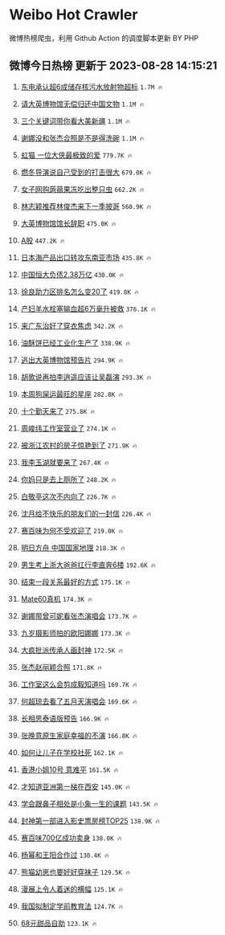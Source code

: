 # Weibo Hot Crawler 



微博热榜爬虫，利用 Github Action 的调度脚本更新 BY PHP 


## 微博今日热榜 更新于 2023-08-28 14:15:21 
1. [东电承认超6成储存核污水放射物超标](https://s.weibo.com/weibo?q=%23%E4%B8%9C%E7%94%B5%E6%89%BF%E8%AE%A4%E8%B6%856%E6%88%90%E5%82%A8%E5%AD%98%E6%A0%B8%E6%B1%A1%E6%B0%B4%E6%94%BE%E5%B0%84%E7%89%A9%E8%B6%85%E6%A0%87%23&t=31&band_rank=1&Refer=top) `1.7M 🔥` 

1. [请大英博物馆无偿归还中国文物](https://s.weibo.com/weibo?q=%23%E8%AF%B7%E5%A4%A7%E8%8B%B1%E5%8D%9A%E7%89%A9%E9%A6%86%E6%97%A0%E5%81%BF%E5%BD%92%E8%BF%98%E4%B8%AD%E5%9B%BD%E6%96%87%E7%89%A9%23&t=31&band_rank=2&Refer=top) `1.1M 🔥` 

1. [三个关键词带你看大美新疆](https://s.weibo.com/weibo?q=%23%E4%B8%89%E4%B8%AA%E5%85%B3%E9%94%AE%E8%AF%8D%E5%B8%A6%E4%BD%A0%E7%9C%8B%E5%A4%A7%E7%BE%8E%E6%96%B0%E7%96%86%23&t=31&band_rank=3&Refer=top) `1.1M 🔥` 

1. [谢娜没和张杰合照是不是得洗碗](https://s.weibo.com/weibo?q=%23%E8%B0%A2%E5%A8%9C%E6%B2%A1%E5%92%8C%E5%BC%A0%E6%9D%B0%E5%90%88%E7%85%A7%E6%98%AF%E4%B8%8D%E6%98%AF%E5%BE%97%E6%B4%97%E7%A2%97%23&t=31&band_rank=4&Refer=top) `1.1M 🔥` 

1. [虹猫 一位大侠最极致的爱](https://s.weibo.com/weibo?q=%E8%99%B9%E7%8C%AB%20%E4%B8%80%E4%BD%8D%E5%A4%A7%E4%BE%A0%E6%9C%80%E6%9E%81%E8%87%B4%E7%9A%84%E7%88%B1&t=31&band_rank=5&Refer=top) `779.7K 🔥` 

1. [燃冬导演说自己受到的打击很大](https://s.weibo.com/weibo?q=%23%E7%87%83%E5%86%AC%E5%AF%BC%E6%BC%94%E8%AF%B4%E8%87%AA%E5%B7%B1%E5%8F%97%E5%88%B0%E7%9A%84%E6%89%93%E5%87%BB%E5%BE%88%E5%A4%A7%23&t=31&band_rank=6&Refer=top) `679.0K 🔥` 

1. [女子网购蒟蒻果冻吃出整只虫](https://s.weibo.com/weibo?q=%23%E5%A5%B3%E5%AD%90%E7%BD%91%E8%B4%AD%E8%92%9F%E8%92%BB%E6%9E%9C%E5%86%BB%E5%90%83%E5%87%BA%E6%95%B4%E5%8F%AA%E8%99%AB%23&t=31&band_rank=7&Refer=top) `662.2K 🔥` 

1. [林志颖推荐林俊杰来下一季披哥](https://s.weibo.com/weibo?q=%23%E6%9E%97%E5%BF%97%E9%A2%96%E6%8E%A8%E8%8D%90%E6%9E%97%E4%BF%8A%E6%9D%B0%E6%9D%A5%E4%B8%8B%E4%B8%80%E5%AD%A3%E6%8A%AB%E5%93%A5%23&t=31&band_rank=8&Refer=top) `560.9K 🔥` 

1. [大英博物馆馆长辞职](https://s.weibo.com/weibo?q=%23%E5%A4%A7%E8%8B%B1%E5%8D%9A%E7%89%A9%E9%A6%86%E9%A6%86%E9%95%BF%E8%BE%9E%E8%81%8C%23&t=31&band_rank=9&Refer=top) `475.0K 🔥` 

1. [A股](https://s.weibo.com/weibo?q=A%E8%82%A1&t=31&band_rank=10&Refer=top) `447.2K 🔥` 

1. [日本海产品出口转攻东南亚市场](https://s.weibo.com/weibo?q=%23%E6%97%A5%E6%9C%AC%E6%B5%B7%E4%BA%A7%E5%93%81%E5%87%BA%E5%8F%A3%E8%BD%AC%E6%94%BB%E4%B8%9C%E5%8D%97%E4%BA%9A%E5%B8%82%E5%9C%BA%23&t=31&band_rank=11&Refer=top) `435.8K 🔥` 

1. [中国恒大负债2.38万亿](https://s.weibo.com/weibo?q=%23%E4%B8%AD%E5%9B%BD%E6%81%92%E5%A4%A7%E8%B4%9F%E5%80%BA2.38%E4%B8%87%E4%BA%BF%23&t=31&band_rank=12&Refer=top) `430.0K 🔥` 

1. [徐良助力区排名怎么变20了](https://s.weibo.com/weibo?q=%23%E5%BE%90%E8%89%AF%E5%8A%A9%E5%8A%9B%E5%8C%BA%E6%8E%92%E5%90%8D%E6%80%8E%E4%B9%88%E5%8F%9820%E4%BA%86%23&t=31&band_rank=13&Refer=top) `419.8K 🔥` 

1. [产妇羊水栓塞输血超6万毫升被救](https://s.weibo.com/weibo?q=%23%E4%BA%A7%E5%A6%87%E7%BE%8A%E6%B0%B4%E6%A0%93%E5%A1%9E%E8%BE%93%E8%A1%80%E8%B6%856%E4%B8%87%E6%AF%AB%E5%8D%87%E8%A2%AB%E6%95%91%23&t=31&band_rank=14&Refer=top) `376.1K 🔥` 

1. [来广东治好了穿衣焦虑](https://s.weibo.com/weibo?q=%23%E6%9D%A5%E5%B9%BF%E4%B8%9C%E6%B2%BB%E5%A5%BD%E4%BA%86%E7%A9%BF%E8%A1%A3%E7%84%A6%E8%99%91%23&t=31&band_rank=15&Refer=top) `342.2K 🔥` 

1. [油酥饼已经工业化生产了](https://s.weibo.com/weibo?q=%E6%B2%B9%E9%85%A5%E9%A5%BC%E5%B7%B2%E7%BB%8F%E5%B7%A5%E4%B8%9A%E5%8C%96%E7%94%9F%E4%BA%A7%E4%BA%86&t=31&band_rank=16&Refer=top) `338.9K 🔥` 

1. [逃出大英博物馆预告片](https://s.weibo.com/weibo?q=%23%E9%80%83%E5%87%BA%E5%A4%A7%E8%8B%B1%E5%8D%9A%E7%89%A9%E9%A6%86%E9%A2%84%E5%91%8A%E7%89%87%23&t=31&band_rank=17&Refer=top) `294.9K 🔥` 

1. [胡歌说再拍李逍遥应该让吴磊演](https://s.weibo.com/weibo?q=%23%E8%83%A1%E6%AD%8C%E8%AF%B4%E5%86%8D%E6%8B%8D%E6%9D%8E%E9%80%8D%E9%81%A5%E5%BA%94%E8%AF%A5%E8%AE%A9%E5%90%B4%E7%A3%8A%E6%BC%94%23&t=31&band_rank=18&Refer=top) `293.3K 🔥` 

1. [本周狗屎运最旺的星座](https://s.weibo.com/weibo?q=%E6%9C%AC%E5%91%A8%E7%8B%97%E5%B1%8E%E8%BF%90%E6%9C%80%E6%97%BA%E7%9A%84%E6%98%9F%E5%BA%A7&t=31&band_rank=19&Refer=top) `282.8K 🔥` 

1. [十个勤天来了](https://s.weibo.com/weibo?q=%23%E5%8D%81%E4%B8%AA%E5%8B%A4%E5%A4%A9%E6%9D%A5%E4%BA%86%23&t=31&band_rank=20&Refer=top) `275.8K 🔥` 

1. [周峻纬工作室营业了](https://s.weibo.com/weibo?q=%23%E5%91%A8%E5%B3%BB%E7%BA%AC%E5%B7%A5%E4%BD%9C%E5%AE%A4%E8%90%A5%E4%B8%9A%E4%BA%86%23&t=31&band_rank=21&Refer=top) `274.1K 🔥` 

1. [被浙江农村的房子惊艳到了](https://s.weibo.com/weibo?q=%23%E8%A2%AB%E6%B5%99%E6%B1%9F%E5%86%9C%E6%9D%91%E7%9A%84%E6%88%BF%E5%AD%90%E6%83%8A%E8%89%B3%E5%88%B0%E4%BA%86%23&t=31&band_rank=22&Refer=top) `271.9K 🔥` 

1. [我李玉湖就要来了](https://s.weibo.com/weibo?q=%23%E6%88%91%E6%9D%8E%E7%8E%89%E6%B9%96%E5%B0%B1%E8%A6%81%E6%9D%A5%E4%BA%86%23&t=31&band_rank=23&Refer=top) `267.4K 🔥` 

1. [你妈只是去上厕所了](https://s.weibo.com/weibo?q=%23%E4%BD%A0%E5%A6%88%E5%8F%AA%E6%98%AF%E5%8E%BB%E4%B8%8A%E5%8E%95%E6%89%80%E4%BA%86%23&t=31&band_rank=24&Refer=top) `248.2K 🔥` 

1. [白敬亭这次不内向了](https://s.weibo.com/weibo?q=%23%E7%99%BD%E6%95%AC%E4%BA%AD%E8%BF%99%E6%AC%A1%E4%B8%8D%E5%86%85%E5%90%91%E4%BA%86%23&t=31&band_rank=25&Refer=top) `226.7K 🔥` 

1. [沈月给不快乐的朋友们的一封信](https://s.weibo.com/weibo?q=%23%E6%B2%88%E6%9C%88%E7%BB%99%E4%B8%8D%E5%BF%AB%E4%B9%90%E7%9A%84%E6%9C%8B%E5%8F%8B%E4%BB%AC%E7%9A%84%E4%B8%80%E5%B0%81%E4%BF%A1%23&t=31&band_rank=26&Refer=top) `226.4K 🔥` 

1. [赛百味为何不受欢迎了](https://s.weibo.com/weibo?q=%23%E8%B5%9B%E7%99%BE%E5%91%B3%E4%B8%BA%E4%BD%95%E4%B8%8D%E5%8F%97%E6%AC%A2%E8%BF%8E%E4%BA%86%23&t=31&band_rank=27&Refer=top) `219.0K 🔥` 

1. [明日方舟 中国国家地理](https://s.weibo.com/weibo?q=%E6%98%8E%E6%97%A5%E6%96%B9%E8%88%9F%20%E4%B8%AD%E5%9B%BD%E5%9B%BD%E5%AE%B6%E5%9C%B0%E7%90%86&t=31&band_rank=28&Refer=top) `218.3K 🔥` 

1. [男生考上浙大爸爸扛行李直奔6楼](https://s.weibo.com/weibo?q=%23%E7%94%B7%E7%94%9F%E8%80%83%E4%B8%8A%E6%B5%99%E5%A4%A7%E7%88%B8%E7%88%B8%E6%89%9B%E8%A1%8C%E6%9D%8E%E7%9B%B4%E5%A5%946%E6%A5%BC%23&t=31&band_rank=29&Refer=top) `192.6K 🔥` 

1. [结束一段关系最好的方式](https://s.weibo.com/weibo?q=%E7%BB%93%E6%9D%9F%E4%B8%80%E6%AE%B5%E5%85%B3%E7%B3%BB%E6%9C%80%E5%A5%BD%E7%9A%84%E6%96%B9%E5%BC%8F&t=31&band_rank=30&Refer=top) `175.1K 🔥` 

1. [Mate60真机](https://s.weibo.com/weibo?q=Mate60%E7%9C%9F%E6%9C%BA&t=31&band_rank=31&Refer=top) `174.3K 🔥` 

1. [谢娜带曾可妮看张杰演唱会](https://s.weibo.com/weibo?q=%23%E8%B0%A2%E5%A8%9C%E5%B8%A6%E6%9B%BE%E5%8F%AF%E5%A6%AE%E7%9C%8B%E5%BC%A0%E6%9D%B0%E6%BC%94%E5%94%B1%E4%BC%9A%23&t=31&band_rank=32&Refer=top) `173.7K 🔥` 

1. [九岁摄影师拍的欧阳娜娜](https://s.weibo.com/weibo?q=%23%E4%B9%9D%E5%B2%81%E6%91%84%E5%BD%B1%E5%B8%88%E6%8B%8D%E7%9A%84%E6%AC%A7%E9%98%B3%E5%A8%9C%E5%A8%9C%23&t=31&band_rank=33&Refer=top) `173.3K 🔥` 

1. [大疯批派传承人画封神](https://s.weibo.com/weibo?q=%E5%A4%A7%E7%96%AF%E6%89%B9%E6%B4%BE%E4%BC%A0%E6%89%BF%E4%BA%BA%E7%94%BB%E5%B0%81%E7%A5%9E&t=31&band_rank=34&Refer=top) `172.5K 🔥` 

1. [张杰赵丽颖合照](https://s.weibo.com/weibo?q=%23%E5%BC%A0%E6%9D%B0%E8%B5%B5%E4%B8%BD%E9%A2%96%E5%90%88%E7%85%A7%23&t=31&band_rank=35&Refer=top) `171.8K 🔥` 

1. [工作室这么会剪成毅知道吗](https://s.weibo.com/weibo?q=%23%E5%B7%A5%E4%BD%9C%E5%AE%A4%E8%BF%99%E4%B9%88%E4%BC%9A%E5%89%AA%E6%88%90%E6%AF%85%E7%9F%A5%E9%81%93%E5%90%97%23&t=31&band_rank=36&Refer=top) `169.7K 🔥` 

1. [何超琼去看了五月天演唱会](https://s.weibo.com/weibo?q=%23%E4%BD%95%E8%B6%85%E7%90%BC%E5%8E%BB%E7%9C%8B%E4%BA%86%E4%BA%94%E6%9C%88%E5%A4%A9%E6%BC%94%E5%94%B1%E4%BC%9A%23&t=31&band_rank=37&Refer=top) `169.6K 🔥` 

1. [长相思泰语版预告](https://s.weibo.com/weibo?q=%23%E9%95%BF%E7%9B%B8%E6%80%9D%E6%B3%B0%E8%AF%AD%E7%89%88%E9%A2%84%E5%91%8A%23&t=31&band_rank=38&Refer=top) `166.9K 🔥` 

1. [张晚意原生家庭幸福的不演](https://s.weibo.com/weibo?q=%23%E5%BC%A0%E6%99%9A%E6%84%8F%E5%8E%9F%E7%94%9F%E5%AE%B6%E5%BA%AD%E5%B9%B8%E7%A6%8F%E7%9A%84%E4%B8%8D%E6%BC%94%23&t=31&band_rank=39&Refer=top) `166.8K 🔥` 

1. [如何让儿子在学校社死](https://s.weibo.com/weibo?q=%E5%A6%82%E4%BD%95%E8%AE%A9%E5%84%BF%E5%AD%90%E5%9C%A8%E5%AD%A6%E6%A0%A1%E7%A4%BE%E6%AD%BB&t=31&band_rank=40&Refer=top) `162.1K 🔥` 

1. [香港小姐10号 意难平](https://s.weibo.com/weibo?q=%E9%A6%99%E6%B8%AF%E5%B0%8F%E5%A7%9010%E5%8F%B7%20%E6%84%8F%E9%9A%BE%E5%B9%B3&t=31&band_rank=41&Refer=top) `161.5K 🔥` 

1. [才知道亚洲第一梯在西安](https://s.weibo.com/weibo?q=%23%E6%89%8D%E7%9F%A5%E9%81%93%E4%BA%9A%E6%B4%B2%E7%AC%AC%E4%B8%80%E6%A2%AF%E5%9C%A8%E8%A5%BF%E5%AE%89%23&t=31&band_rank=42&Refer=top) `145.0K 🔥` 

1. [学会跟鼻子相处是小象一生的课题](https://s.weibo.com/weibo?q=%23%E5%AD%A6%E4%BC%9A%E8%B7%9F%E9%BC%BB%E5%AD%90%E7%9B%B8%E5%A4%84%E6%98%AF%E5%B0%8F%E8%B1%A1%E4%B8%80%E7%94%9F%E7%9A%84%E8%AF%BE%E9%A2%98%23&t=31&band_rank=43&Refer=top) `143.5K 🔥` 

1. [封神第一部进入影史票房榜TOP25](https://s.weibo.com/weibo?q=%23%E5%B0%81%E7%A5%9E%E7%AC%AC%E4%B8%80%E9%83%A8%E8%BF%9B%E5%85%A5%E5%BD%B1%E5%8F%B2%E7%A5%A8%E6%88%BF%E6%A6%9CTOP25%23&t=31&band_rank=44&Refer=top) `138.9K 🔥` 

1. [赛百味700亿成功卖身](https://s.weibo.com/weibo?q=%23%E8%B5%9B%E7%99%BE%E5%91%B3700%E4%BA%BF%E6%88%90%E5%8A%9F%E5%8D%96%E8%BA%AB%23&t=31&band_rank=45&Refer=top) `138.0K 🔥` 

1. [杨幂和王阳合作过](https://s.weibo.com/weibo?q=%23%E6%9D%A8%E5%B9%82%E5%92%8C%E7%8E%8B%E9%98%B3%E5%90%88%E4%BD%9C%E8%BF%87%23&t=31&band_rank=46&Refer=top) `130.4K 🔥` 

1. [熊猫幼崽也要好好穿袜子](https://s.weibo.com/weibo?q=%23%E7%86%8A%E7%8C%AB%E5%B9%BC%E5%B4%BD%E4%B9%9F%E8%A6%81%E5%A5%BD%E5%A5%BD%E7%A9%BF%E8%A2%9C%E5%AD%90%23&t=31&band_rank=47&Refer=top) `129.5K 🔥` 

1. [漫展上令人着迷的横幅](https://s.weibo.com/weibo?q=%E6%BC%AB%E5%B1%95%E4%B8%8A%E4%BB%A4%E4%BA%BA%E7%9D%80%E8%BF%B7%E7%9A%84%E6%A8%AA%E5%B9%85&t=31&band_rank=48&Refer=top) `125.1K 🔥` 

1. [我国拟制定学前教育法](https://s.weibo.com/weibo?q=%23%E6%88%91%E5%9B%BD%E6%8B%9F%E5%88%B6%E5%AE%9A%E5%AD%A6%E5%89%8D%E6%95%99%E8%82%B2%E6%B3%95%23&t=31&band_rank=49&Refer=top) `124.7K 🔥` 

1. [68元甜品自助](https://s.weibo.com/weibo?q=68%E5%85%83%E7%94%9C%E5%93%81%E8%87%AA%E5%8A%A9&t=31&band_rank=50&Refer=top) `123.1K 🔥` 

